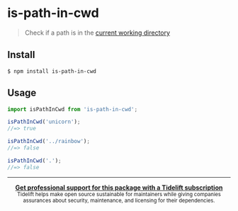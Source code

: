 # is-path-in-cwd

> Check if a path is in the [current working directory](https://en.wikipedia.org/wiki/Working_directory)

## Install

```
$ npm install is-path-in-cwd
```

## Usage

```js
import isPathInCwd from 'is-path-in-cwd';

isPathInCwd('unicorn');
//=> true

isPathInCwd('../rainbow');
//=> false

isPathInCwd('.');
//=> false
```

---

<div align="center">
	<b>
		<a href="https://tidelift.com/subscription/pkg/npm-is-path-in-cwd?utm_source=npm-is-path-in-cwd&utm_medium=referral&utm_campaign=readme">Get professional support for this package with a Tidelift subscription</a>
	</b>
	<br>
	<sub>
		Tidelift helps make open source sustainable for maintainers while giving companies<br>assurances about security, maintenance, and licensing for their dependencies.
	</sub>
</div>
